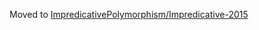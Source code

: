 
Moved to [ImpredicativePolymorphism/Impredicative-2015](impredicative-polymorphism/impredicative-2015)


